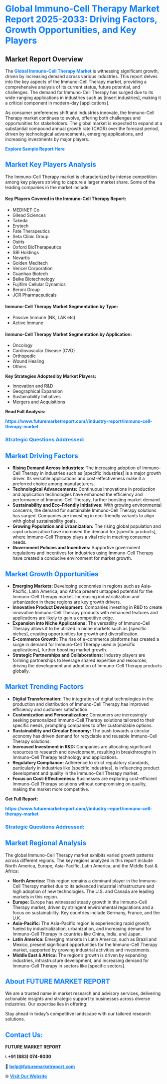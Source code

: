 <h1 style="color: #007BFF;">Global Immuno-Cell Therapy Market Report 2025-2033: Driving Factors, Growth Opportunities, and Key Players</h1>

<section id="overview">
<h2>Market Report Overview</h2>
<p>The <a href="https://www.futuremarketreport.com//industry-report/immuno-cell-therapy-market" style="color: #007BFF; text-decoration: none;"><strong>Global Immuno-Cell Therapy Market</strong></a> is witnessing significant growth, driven by increasing demand across various industries. This report delves into the key aspects of the Immuno-Cell Therapy market, providing a comprehensive analysis of its current status, future potential, and challenges. The demand for Immuno-Cell Therapy has surged due to its wide-ranging applications in industries such as [insert industries], making it a critical component in modern-day [applications].</p>
<p>As consumer preferences shift and industries innovate, the Immuno-Cell Therapy market continues to evolve, offering both challenges and opportunities for stakeholders. The global market is expected to expand at a substantial compound annual growth rate (CAGR) over the forecast period, driven by technological advancements, emerging applications, and increasing investments by major players.</p>
</section>

<section id="overview">
<p><a href="https://www.futuremarketreport.com//request-sample/reportId=79983" style="color: #007BFF; text-decoration: none;"><strong>Explore Sample Report Here</strong></a></p>
</section>

<section id="key-players">
<h2 style="color: #007BFF;">Market Key Players Analysis</h2>
<p>The Immuno-Cell Therapy market is characterized by intense competition among key players striving to capture a larger market share. Some of the leading companies in the market include:</p>
<h4>Key Players Covered in the Immuno-Cell Therapy Report:</h4>
<ul><li>MEDINET Co</li><li>Gilead Sciences</li><li>Takeda</li><li>Erytech</li><li>Fate Therapeutics</li><li>Seta Clinic Group</li><li>Osiris</li><li>Oxford BioTherapeutics</li><li>SBI Holdings</li><li>Novartis</li><li>Golden Meditech</li><li>Vericel Corporation</li><li>Guanhao Biotech</li><li>Beike Biotechnology</li><li>Fujifilm Cellular Dynamics</li><li>Beroni Group</li><li>JCR Pharmaceuticals</li></ul>
<h4>Immuno-Cell Therapy Market Segmentation by Type:</h4>
<ul><li>Passive Immune (NK, LAK etc)</li><li>Active Immune</li></ul>

<h4>Immuno-Cell Therapy Market Segmentation by Application:</h4>
<ul><li>Oncology</li><li>Cardiovascular Disease (CVD)</li><li>Orthopedic</li><li>Wound Healing</li><li>Others</li></ul>
<p><strong>Key Strategies Adopted by Market Players:</strong></p>
<ul>
<li>Innovation and R&D</li>
<li>Geographical Expansion</li>
<li>Sustainability Initiatives</li>
<li>Mergers and Acquisitions</li>
</ul>
</section>

<section>
<p><strong>Read Full Analysis: </strong></p><a href="https://www.futuremarketreport.com//industry-report/immuno-cell-therapy-market" style="color: #007BFF; text-decoration: none;"><strong>https://www.futuremarketreport.com//industry-report/immuno-cell-therapy-market</strong></a>
<h3 style="color: #007BFF;">Strategic Questions Addressed:</h3>
</section>

<section id="driving-factors">
<h2 style="color: #007BFF;">Market Driving Factors</h2>
<ul>
<li><strong>Rising Demand Across Industries:</strong> The increasing adoption of Immuno-Cell Therapy in industries such as [specific industries] is a major growth driver. Its versatile applications and cost-effectiveness make it a preferred choice among manufacturers.</li>
<li><strong>Technological Advancements:</strong> Continuous innovations in production and application technologies have enhanced the efficiency and performance of Immuno-Cell Therapy, further boosting market demand.</li>
<li><strong>Sustainability and Eco-Friendly Initiatives:</strong> With growing environmental concerns, the demand for sustainable Immuno-Cell Therapy solutions has surged. Companies are investing in eco-friendly variants to align with global sustainability goals.</li>
<li><strong>Growing Population and Urbanization:</strong> The rising global population and rapid urbanization have increased the demand for [specific products], where Immuno-Cell Therapy plays a vital role in meeting consumer needs.</li>
<li><strong>Government Policies and Incentives:</strong> Supportive government regulations and incentives for industries using Immuno-Cell Therapy have created a conducive environment for market growth.</li>
</ul>
</section>

<section id="growth-opportunities">
<h2 style="color: #007BFF;">Market Growth Opportunities</h2>
<ul>
<li><strong>Emerging Markets:</strong> Developing economies in regions such as Asia-Pacific, Latin America, and Africa present untapped potential for the Immuno-Cell Therapy market. Increasing industrialization and urbanization in these regions are key growth drivers.</li>
<li><strong>Innovative Product Development:</strong> Companies investing in R&D to create innovative Immuno-Cell Therapy products with enhanced features and applications are likely to gain a competitive edge.</li>
<li><strong>Expansion into Niche Applications:</strong> The versatility of Immuno-Cell Therapy allows it to be utilized in niche markets such as [specific niches], creating opportunities for growth and diversification.</li>
<li><strong>E-commerce Growth:</strong> The rise of e-commerce platforms has created a surge in demand for Immuno-Cell Therapy used in [specific applications], further boosting market growth.</li>
<li><strong>Strategic Partnerships and Collaborations:</strong> Industry players are forming partnerships to leverage shared expertise and resources, driving the development and adoption of Immuno-Cell Therapy products globally.</li>
</ul>
</section>

<section id="trending-factors">
<h2 style="color: #007BFF;">Market Trending Factors</h2>
<ul>
<li><strong>Digital Transformation:</strong> The integration of digital technologies in the production and distribution of Immuno-Cell Therapy has improved efficiency and customer satisfaction.</li>
<li><strong>Customization and Personalization:</strong> Consumers are increasingly seeking personalized Immuno-Cell Therapy solutions tailored to their specific needs, prompting companies to offer customizable options.</li>
<li><strong>Sustainability and Circular Economy:</strong> The push towards a circular economy has driven demand for recyclable and reusable Immuno-Cell Therapy solutions.</li>
<li><strong>Increased Investment in R&D:</strong> Companies are allocating significant resources to research and development, resulting in breakthroughs in Immuno-Cell Therapy technology and applications.</li>
<li><strong>Regulatory Compliance:</strong> Adherence to strict regulatory standards, particularly in industries like [specific industries], is influencing product development and quality in the Immuno-Cell Therapy market.</li>
<li><strong>Focus on Cost-Effectiveness:</strong> Businesses are exploring cost-efficient Immuno-Cell Therapy solutions without compromising on quality, making the market more competitive.</li>
</ul>
</section>

<section>
<p><strong>Get Full Report: </strong></p><a href="https://www.futuremarketreport.com//industry-report/immuno-cell-therapy-market" style="color: #007BFF; text-decoration: none;"><strong>https://www.futuremarketreport.com//industry-report/immuno-cell-therapy-market</strong></a>
<h3 style="color: #007BFF;">Strategic Questions Addressed:</h3>
</section>


<section id="regional-analysis">
<h2 style="color: #007BFF;">Market Regional Analysis</h2>
<p>The global Immuno-Cell Therapy market exhibits varied growth patterns across different regions. The key regions analyzed in this report include North America, Europe, Asia-Pacific, Latin America, and the Middle East & Africa:</p>
<ul>
<li><strong>North America:</strong> This region remains a dominant player in the Immuno-Cell Therapy market due to its advanced industrial infrastructure and high adoption of new technologies. The U.S. and Canada are leading markets in this region.</li>
<li><strong>Europe:</strong> Europe has witnessed steady growth in the Immuno-Cell Therapy market, driven by stringent environmental regulations and a focus on sustainability. Key countries include Germany, France, and the U.K.</li>
<li><strong>Asia-Pacific:</strong> The Asia-Pacific region is experiencing rapid growth, fueled by industrialization, urbanization, and increasing demand for Immuno-Cell Therapy in countries like China, India, and Japan.</li>
<li><strong>Latin America:</strong> Emerging markets in Latin America, such as Brazil and Mexico, present significant opportunities for the Immuno-Cell Therapy market, supported by growing industrial activities and investments.</li>
<li><strong>Middle East & Africa:</strong> The region’s growth is driven by expanding industries, infrastructure development, and increasing demand for Immuno-Cell Therapy in sectors like [specific sectors].</li>
</ul>
</section>

<footer>
<h2 style="color: #007BFF;">About FUTURE MARKET REPORT</h2>
<p>We are a trusted name in market research and advisory services, delivering actionable insights and strategic support to businesses across diverse industries. Our expertise lies in offering:</p>

<p>Stay ahead in today’s competitive landscape with our tailored research solutions.</p>

<h2 style="color: #007BFF;">Contact Us:</h2>
<p><strong>FUTURE MARKET REPORT</strong></p>
<p>📞 <strong>+91 (883) 074-8030</strong></p>
<p>📧 <strong><a href="mailto:help@futuremarketreport.com" style="color: #007BFF;">help@futuremarketreport.com</a></strong></p>
<p>🌐 <strong><a href="https://www.futuremarketreport.com/" style="color: #007BFF;">Visit Our Website</a></strong></p>
</footer>